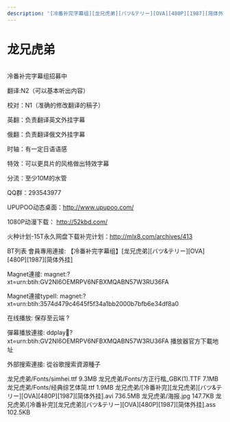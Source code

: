 ```yaml
---
description: '[冷番补完字幕组][龙兄虎弟][バツ&テリー][OVA][480P][1987][简体外挂]'
---
```


# 龙兄虎弟



<figure><img src="https://s2.ax1x.com/2019/06/22/Z93o5Q.jpg" alt=""><figcaption></figcaption></figure>

冷番补完字幕组招募中 &#x20;

翻译:N2（可以基本听出内容）

校对：N1（准确的修改翻译的稿子）

英翻：负责翻译英文外挂字幕

俄翻：负责翻译俄文外挂字幕

时轴：有一定日语语感

特效：可以更具片的风格做出特效字幕

分流：至少10M的水管

QQ群：293543977

&#x20;

&#x20;

&#x20;

UPUPOO动态桌面：http://www.upupoo.com/

1080P动漫下载： http://52kbd.com/

火种计划-15T永久网盘下载补完计划：http://mlx8.com/archives/413 &#x20;

BT列表 會員專用連接: 【冷番补完字幕组】\[龙兄虎弟]\[バツ&テリー]\[OVA]\[480P]\[1987]\[简体外挂]

Magnet連接: magnet:?xt=urn:btih:GV2NI6OEMRPV6NFBXMQABN57W3RU36FA

Magnet連接typeII: magnet:?xt=urn:btih:3574d479c4645f5f34a1bb2000b7bfb6e34df8a0

在线播放: 保存至云端 ?

彈幕播放連接: ddplay:magnet:?xt=urn:btih:GV2NI6OEMRPV6NFBXMQABN57W3RU36FA 播放器官方下載地址

外部搜索連接: 從谷歌搜索資源種子

龙兄虎弟/Fonts/simhei.ttf 9.3MB 龙兄虎弟/Fonts/方正行楷\_GBK(1).TTF 7.1MB 龙兄虎弟/Fonts/经典综艺体简.ttf 1.9MB 龙兄虎弟/\[冷番补完]\[龙兄虎弟]\[バツ&テリー]\[OVA]\[480P]\[1987]\[简体外挂].avi 736.5MB 龙兄虎弟/海报.jpg 147.7KB 龙兄虎弟/\[冷番补完]\[龙兄虎弟]\[バツ&テリー]\[OVA]\[480P]\[1987]\[简体外挂].ass 102.5KB
